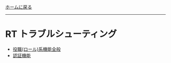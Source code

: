 [ホームに戻る](/ja/)
* * *
# RT トラブルシューティング
* [役職(ロール)系機能全般](/ja/trouble/role)
* [認証機能](/ja/trouble/captcha)
